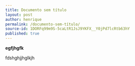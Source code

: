 ```yaml
---
title: Documento sem título
layout: post
author: henrique
permalink: /documento-sem-título/
source-id: 1DORFq99m9S-5caLtR1JsJ9YKFX__Y0jPd7lcRtb63hY
published: true
---
```

**egfjhgfk**

fdshghjjhglkjh


